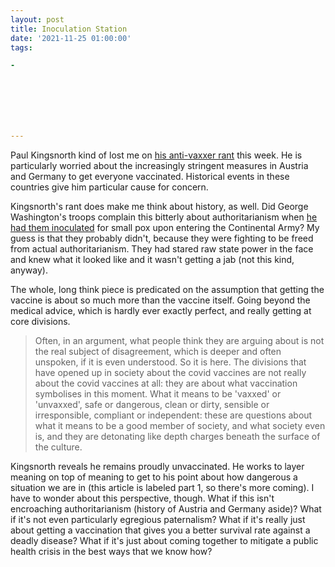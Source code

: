 ```yaml
---
layout: post
title: Inoculation Station
date: '2021-11-25 01:00:00'
tags:

- 







---
```


Paul Kingsnorth kind of lost me on [his anti-vaxxer rant](https://paulkingsnorth.substack.com/p/the-vaccine-moment-part-one) this week. He is particularly worried about the increasingly stringent measures in Austria and Germany to get everyone vaccinated. Historical events in these countries give him particular cause for concern.

Kingsnorth's rant does make me think about history, as well. Did George Washington's troops complain this bitterly about authoritarianism when [he had them inoculated](https://www.wral.com/fact-check-did-george-washington-mandate-vaccines-for-his-army/19807935/) for small pox upon entering the Continental Army? My guess is that they probably didn't, because they were fighting to be freed from actual authoritarianism. They had stared raw state power in the face and knew what it looked like and it wasn't getting a jab (not this kind, anyway).

The whole, long think piece is predicated on the assumption that getting the vaccine is about so much more than the vaccine itself. Going beyond the medical advice, which is hardly ever exactly perfect, and really getting at core divisions.

> Often, in an argument, what people think they are arguing about is not the real subject of disagreement, which is deeper and often unspoken, if it is even understood. So it is here. The divisions that have opened up in society about the covid vaccines are not really about the covid vaccines at all: they are about what vaccination symbolises in this moment. What it means to be 'vaxxed' or 'unvaxxed', safe or dangerous, clean or dirty, sensible or irresponsible, compliant or independent: these are questions about what it means to be a good member of society, and what society even is, and they are detonating like depth charges beneath the surface of the culture.

Kingsnorth reveals he remains proudly unvaccinated. He works to layer meaning on top of meaning to get to his point about how dangerous a situation we are in (this article is labeled part 1, so there's more coming). I have to wonder about this perspective, though. What if this isn't encroaching authoritarianism (history of Austria and Germany aside)? What if it's not even particularly egregious paternalism? What if it's really just about getting a vaccination that gives you a better survival rate against a deadly disease? What if it's just about coming together to mitigate a public health crisis in the best ways that we know how?

